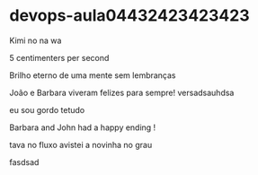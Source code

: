 # devops-aula04432423423423


Kimi no na wa

5 centimenters per second

Brilho eterno de uma mente sem lembranças


João e Barbara viveram felizes para sempre!
 versadsauhdsa

eu sou gordo tetudo

Barbara and John had a happy ending !


tava no fluxo avistei a novinha no grau


fasdsad
